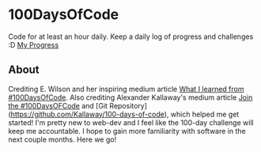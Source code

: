 # 100DaysOfCode
Code for at least an hour daily. Keep a daily log of progress and challenges :D [My Progress](log.md)


## About
Crediting E. Wilson and her inspiring medium article [What I learned from #100DaysOfCode](https://medium.freecodecamp.com/i-took-on-the-100daysofcode-challenge-and-here-are-my-results-8e442f56d750#.n8nebeh2x). Also crediting Alexander Kallaway's medium article [Join the #100DaysOFCode](https://medium.freecodecamp.com/join-the-100daysofcode-556ddb4579e4#.n5nz12qht) and [Git Repository] (https://github.com/Kallaway/100-days-of-code), which helped me get started!
I'm pretty new to web-dev and I feel like the 100-day challenge will keep me accountable. I hope to gain more familiarity with software in the next couple months. Here we go!
